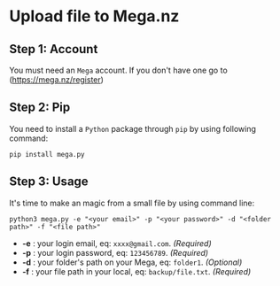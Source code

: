 # Upload file to Mega.nz
## Step 1: Account
You must need an `Mega` account. If you don't have one go to (https://mega.nz/register)

## Step 2: Pip
You need to install a `Python` package through `pip` by using following command:
```
pip install mega.py
```
## Step 3: Usage
It's time to make an magic from a small file by using command line:
```
python3 mega.py -e "<your email>" -p "<your password>" -d "<folder path>" -f "<file path>"
```
- **-e** : your login email, eq: `xxxx@gmail.com`. *(Required)*
- **-p** : your login password, eq: `123456789`. *(Required)*
- **-d** : your folder's path on your Mega, eq: `folder1`. *(Optional)*
- **-f** : your file path in your local, eq: `backup/file.txt`. *(Required)*
